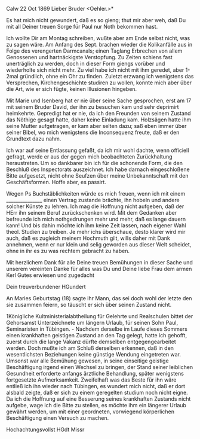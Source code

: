  Calw 22 Oct 1869
Lieber Bruder <Oehler.>*

Es hat mich nicht gewundert, daß es so gieng; thut mir aber weh, daß Du mit all Deiner treuen Sorge für Paul nur Noth bekommen hast.

Ich wollte Dir am Montag schreiben, wußte aber am Ende selbst nicht, was zu sagen wäre. Am Anfang des Sept. brachen wieder die Kolikanfälle aus in Folge des verengerten Darmcanals; einen Taglang Erbrechen von allem Genossenen und hartnäckigste Verstopfung. Zu Zeiten schiens fast unerträglich zu werden, doch in dieser Form giengs vorüber und wiederholte sich nicht mehr. Zu viel habe ich nicht mit ihm geredet, aber 1-2mal gründlich, ohne ein Ohr zu finden. Zuletzt erzwang ich wenigstens das Versprechen, Kirchengeschichte studiren zu wollen, konnte mich aber über die Art, wie er sich fügte, keinen Illusionen hingeben.

Mit Marie und Isenberg hat er nie über seine Sache gesprochen, erst am 17 mit seinem Bruder David, der ihn zu besuchen kam und sehr deprimirt heimkehrte. Gepredigt hat er nie, da ich den Freunden von seinem Zustand das Nöthige gesagt hatte, daher keine Einladung kam. Holzsägen hatte ihm seine Mutter aufgetragen, er kam aber selten dazu; saß eben immer über seiner Bibel, wo mich wenigstens die Inconsequenz freute, daß er den Grundtext dazu nahm.

Ich war auf seine Entlassung gefaßt, da ich mir wohl dachte, wenn officiell gefragt, werde er aus der gegen mich beobachteten Zurückhaltung heraustreten. Um so dankbarer bin ich für die schonende Form, die den Beschluß des Inspectorats auszeichnet. Ich habe darnach eingeschloßene Bitte aufgesetzt, nicht ohne Seufzen über meine Unbekanntschaft mit den Geschäftsformen. Hoffe aber, es passirt.

Wegen Ps Buchstäblichkeiten würde es mich freuen, wenn ich mit einem _______________ einen Vertrag zustande brächte, ihn hobeln und andere solcher Künste zu lehren. Ich mag die Hoffnung nicht aufgeben, daß der HErr ihn seinem Beruf zurückschenken wird. Mit dem Gedanken aber befreunde ich mich nothgedrungen mehr und mehr, daß es lange dauern kann! Und bis dahin möchte ich ihm keine Zeit lassen, nach eigener Wahl theol. Studien zu treiben. Je mehr ichs überschaue, desto klarer wird mir auch, daß es zugleich meinem Hochmuth gilt, wills daher mit Dank annehmen, wenn er nur klein und selig geworden aus dieser Welt scheidet, ohne in ihr es zu was rechtem gebracht zu haben.

Mit herzlichem Dank für alle Deine treuen Bemühungen in dieser Sache und unserem vereinten Danke für alles was Du und Deine liebe Frau dem armen Kerl Gutes erwiesen und zugedacht

 Dein treuverbundener
 HGundert

An Maries Geburtstag (18) sagte ihr Mann, das sei doch wohl der letzte den sie zusammen feiern, so täuscht er sich über seinen Zustand nicht. 



1Königliche Kultministerialabtheilung für Gelehrte und Realschulen 
bittet der Gehorsamst Unterzeichnete um längern Urlaub, für seinen Sohn Paul, Seminaristen in Tübingen. - Nachdem derselbe im Laufe dieses Sommers einen krankhaften geistigen Zustand an den Tag gelegt, hatte ich gehofft, zuerst durch die lange Vakanz dürfte demselben entgegengearbeitet werden. Doch mußte ich am Schluß derselben erkennen, daß in den wesentlichsten Beziehungen keine günstige Wendung eingetreten war. Umsonst war alle Bemühung gewesen, in seine einseitige geistige Beschäftigung irgend einen Wechsel zu bringen, der Stand seiner leiblichen Gesundheit erforderte anfangs ärztliche Behandlung, später wenigstens fortgesetzte Aufmerksamkeit. Zweifelhaft was das Beste für ihn wäre entließ ich ihn wieder nach Tübingen, es wundert mich nicht, daß er dort alsbald zeigte, daß er sich zu einem geregelten studium noch nicht eigne. Da ich die Hoffnung auf eine Besserung seines krankhaften Zustands nicht aufgebe, wage ich die Bitte zu stellen, es möchte ihm ein längerer Urlaub gewährt werden, um mit einer geordneten, vorwiegend körperlichen Beschäftigung einen Versuch zu machen.

 Hochachtungsvollst
 HGdt Missr
